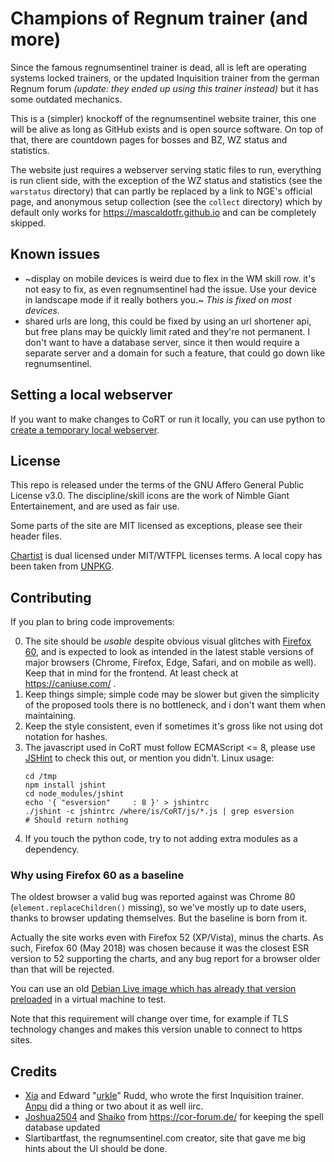 # Champions of Regnum trainer (and more)

Since the famous regnumsentinel trainer is dead, all is left are operating
systems locked trainers, or the updated Inquisition trainer from the german
Regnum forum *(update: they ended up using this trainer instead)* but it has
some outdated mechanics.

This is a (simpler) knockoff of the regnumsentinel website trainer, this one
will be alive as long as GitHub exists and is open source software. On top of
that, there are countdown pages for bosses and BZ, WZ status and statistics.

The website just requires a webserver serving static files to run, everything
is run client side, with the exception of the WZ status and statistics (see the
`warstatus` directory) that can partly be replaced by a link to NGE's official
page, and anonymous setup collection (see the `collect` directory) which by
default only works for https://mascaldotfr.github.io and can be completely
skipped.

## Known issues

* ~display on mobile devices is weird due to flex in the WM skill row. it's not
  easy to fix, as even regnumsentinel had the issue. Use your device in
  landscape mode if it really bothers you.~ *This is fixed on most devices.*
* shared urls are long, this could be fixed by using an url shortener api, but
  free plans may be quickly limit rated and they're not permanent. I don't want
  to have a database server, since it then would require a separate server and
  a domain for such a feature, that could go down like regnumsentinel.

## Setting a local webserver

If you want to make changes to CoRT or run it locally, you can use python to
[create a temporary local webserver](https://developer.mozilla.org/en-US/docs/Learn/Common_questions/Tools_and_setup/set_up_a_local_testing_server#using_python).

## License

   This repo is released under the terms of the GNU Affero General Public
   License v3.0. The discipline/skill icons are the work of Nimble Giant
   Entertainement, and are used as fair use.

   Some parts of the site are MIT licensed as exceptions, please see their
   header files.

   [Chartist](https://github.com/chartist-js/chartist) is dual licensed under
   MIT/WTFPL licenses terms. A local copy has been taken from
   [UNPKG](https://unpkg.com/browse/chartist@1.3.0/dist/).

## Contributing

If you plan to bring code improvements:

0. The site should be *usable* despite obvious visual glitches with [Firefox 60](#why-using-firefox-60-as-a-baseline),
   and is expected to look as intended in the latest stable versions of major
   browsers (Chrome, Firefox, Edge, Safari, and on mobile as well). Keep that
   in mind for the frontend. At least check at https://caniuse.com/ .
1. Keep things simple; simple code may be slower but given the simplicity of
   the proposed tools there is no bottleneck, and i don't want them when
   maintaining.
2. Keep the style consistent, even if sometimes it's gross like not using dot
   notation for hashes.
3. The javascript used in CoRT must follow ECMAScript <= 8, please use
   [JSHint](https://jshint.com/) to check this out, or mention
   you didn't. Linux usage:
   ```shell
   cd /tmp
   npm install jshint
   cd node_modules/jshint
   echo '{ "esversion"     : 8 }' > jshintrc
   ./jshint -c jshintrc /where/is/CoRT/js/*.js | grep esversion
   # Should return nothing
   ```
4. If you touch the python code, try to not adding extra modules as a dependency.

### Why using Firefox 60 as a baseline

The oldest browser a valid bug was reported against was Chrome 80
(`element.replaceChildren()` missing), so we've mostly up to date users, thanks
to browser updating themselves. But the baseline is born from it.

Actually the site works even with Firefox 52 (XP/Vista), minus the charts. As
such, Firefox 60 (May 2018) was chosen because it was the closest ESR version
to 52 supporting the charts, and any bug report for a browser older than that
will be rejected.

You can use an old [Debian Live image which has already that version
preloaded](https://cdimage.debian.org/cdimage/archive/9.7.0-live/amd64/iso-hybrid/debian-live-9.7.0-amd64-xfce.iso)
in a virtual machine to test.

Note that this requirement will change over time, for example if TLS technology
changes and makes this version unable to connect to https sites.

## Credits

* [Xia](https://github.com/xia) and Edward "[urkle](https://github.com/urkle)"
  Rudd, who wrote the first Inquisition trainer.
  [Anpu](https://github.com/Anpu) did a thing or two about it as well iirc.
* [Joshua2504](https://github.com/Joshua2504) and
  [Shaiko](https://github.com/Shaiko35) from https://cor-forum.de/ for keeping
  the spell database updated
* Slartibartfast, the regnumsentinel.com creator, site that gave me big hints about
  the UI should be done.
